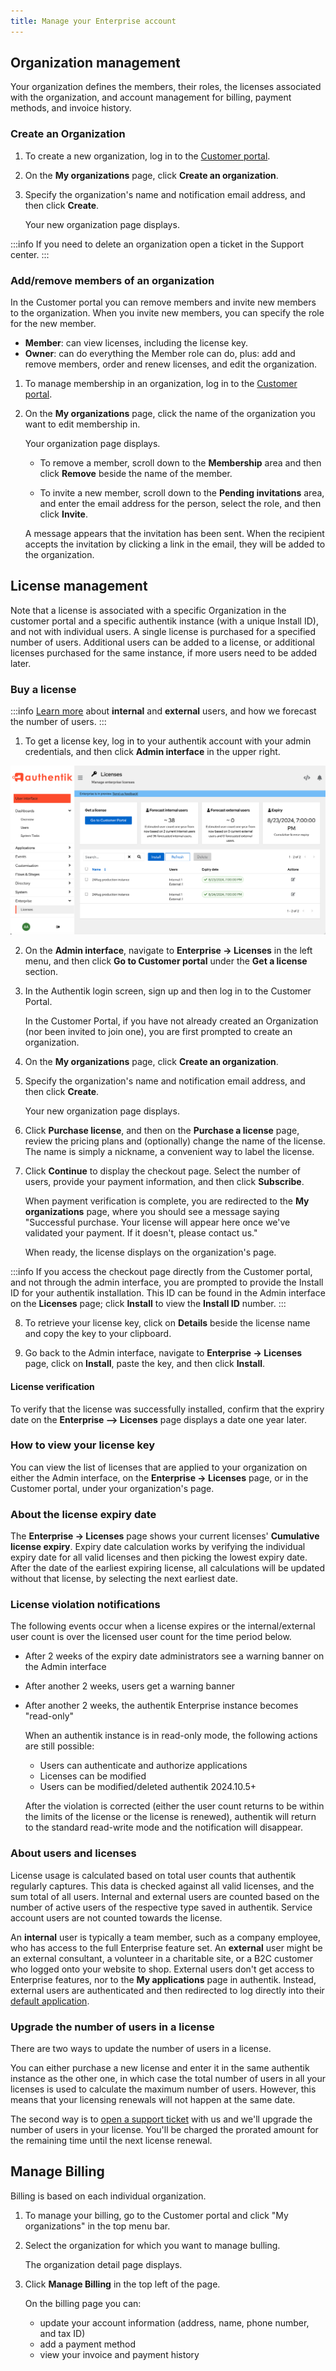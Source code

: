 ```yaml
---
title: Manage your Enterprise account
---
```


## Organization management

Your organization defines the members, their roles, the licenses associated with the organization, and account management for billing, payment methods, and invoice history.

### Create an Organization

1. To create a new organization, log in to the [Customer portal](./get-started.md#access-enterprise).

2. On the **My organizations** page, click **Create an organization**.

3. Specify the organization's name and notification email address, and then click **Create**.

    Your new organization page displays.

:::info
If you need to delete an organization open a ticket in the Support center.
:::

### Add/remove members of an organization

In the Customer portal you can remove members and invite new members to the organization. When you invite new members, you can specify the role for the new member.

- **Member**: can view licenses, including the license key.
- **Owner**: can do everything the Member role can do, plus: add and remove members, order and renew licenses, and edit the organization.

1. To manage membership in an organization, log in to the [Customer portal](./get-started.md#access-enterprise).

2. On the **My organizations** page, click the name of the organization you want to edit membership in.

    Your organization page displays.

    - To remove a member, scroll down to the **Membership** area and then click **Remove** beside the name of the member.

    - To invite a new member, scroll down to the **Pending invitations** area, and enter the email address for the person, select the role, and then click **Invite**.

    A message appears that the invitation has been sent. When the recipient accepts the invitation by clicking a link in the email, they will be added to the organization.

## License management

Note that a license is associated with a specific Organization in the customer portal and a specific authentik instance (with a unique Install ID), and not with individual users. A single license is purchased for a specified number of users. Additional users can be added to a license, or additional licenses purchased for the same instance, if more users need to be added later.

### Buy a license

:::info
[Learn more](#about-users-and-licenses) about **internal** and **external** users, and how we forecast the number of users.
:::

1. To get a license key, log in to your authentik account with your admin credentials, and then click **Admin interface** in the upper right.

!["Admin interface licenses page"](./licenses-page-admin.png)

2. On the **Admin interface**, navigate to **Enterprise → Licenses** in the left menu, and then click **Go to Customer portal** under the **Get a license** section.

3. In the Authentik login screen, sign up and then log in to the Customer Portal.

    In the Customer Portal, if you have not already created an Organization (nor been invited to join one), you are first prompted to create an organization.

4. On the **My organizations** page, click **Create an organization**.

5. Specify the organization's name and notification email address, and then click **Create**.

    Your new organization page displays.

6. Click **Purchase license**, and then on the **Purchase a license** page, review the pricing plans and (optionally) change the name of the license. The name is simply a nickname, a convenient way to label the license.

7. Click **Continue** to display the checkout page. Select the number of users, provide your payment information, and then click **Subscribe**.

    When payment verification is complete, you are redirected to the **My organizations** page, where you should see a message saying "Successful purchase. Your license will appear here once we've validated your payment. If it doesn't, please contact us."

    When ready, the license displays on the organization's page.

:::info
If you access the checkout page directly from the Customer portal, and not through the admin interface, you are prompted to provide the Install ID for your authentik installation. This ID can be found in the Admin interface on the **Licenses** page; click **Install** to view the **Install ID** number.
:::

8. To retrieve your license key, click on **Details** beside the license name and copy the key to your clipboard.

9. Go back to the Admin interface, navigate to **Enterprise -> Licenses** page, click on **Install**, paste the key, and then click **Install**.

#### License verification

To verify that the license was successfully installed, confirm that the expriry date on the **Enterprise --> Licenses** page displays a date one year later.

### How to view your license key

You can view the list of licenses that are applied to your organization on either the Admin interface, on the **Enterprise -> Licenses** page, or in the Customer portal, under your organization's page.

### About the license expiry date

The **Enterprise -> Licenses** page shows your current licenses' **Cumulative license expiry**. Expiry date calculation works by verifying the individual expiry date for all valid licenses and then picking the lowest expiry date. After the date of the earliest expiring license, all calculations will be updated without that license, by selecting the next earliest date.

### License violation notifications

The following events occur when a license expires or the internal/external user count is over the licensed user count for the time period below.

- After 2 weeks of the expiry date administrators see a warning banner on the Admin interface

- After another 2 weeks, users get a warning banner

- After another 2 weeks, the authentik Enterprise instance becomes "read-only"

    When an authentik instance is in read-only mode, the following actions are still possible:

    - Users can authenticate and authorize applications
    - Licenses can be modified
    - Users can be modified/deleted <span class="badge badge--version">authentik 2024.10.5+</span>

    After the violation is corrected (either the user count returns to be within the limits of the license or the license is renewed), authentik will return to the standard read-write mode and the notification will disappear.

### About users and licenses

License usage is calculated based on total user counts that authentik regularly captures. This data is checked against all valid licenses, and the sum total of all users. Internal and external users are counted based on the number of active users of the respective type saved in authentik. Service account users are not counted towards the license.

An **internal** user is typically a team member, such as a company employee, who has access to the full Enterprise feature set. An **external** user might be an external consultant, a volunteer in a charitable site, or a B2C customer who logged onto your website to shop. External users don't get access to Enterprise features, nor to the **My applications** page in authentik. Instead, external users are authenticated and then redirected to log directly into their [default application](../customize/brands.md#external-user-settings).

### Upgrade the number of users in a license

There are two ways to update the number of users in a license.

You can either purchase a new license and enter it in the same authentik instance as the other one, in which case the total number of users in all your licenses is used to calculate the maximum number of users. However, this means that your licensing renewals will not happen at the same date.

The second way is to [open a support ticket](./entsupport.md) with us and we'll upgrade the number of users in your license. You'll be charged the prorated amount for the remaining time until the next license renewal.

## Manage Billing

Billing is based on each individual organization.

1. To manage your billing, go to the Customer portal and click "My organizations" in the top menu bar.

2. Select the organization for which you want to manage bulling.

    The organization detail page displays.

3. Click **Manage Billing** in the top left of the page.

    On the billing page you can:

    - update your account information (address, name, phone number, and tax ID)
    - add a payment method
    - view your invoice and payment history
